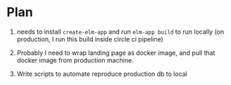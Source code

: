 # Plan

1. needs to install `create-elm-app` and run `elm-app build` to run locally (on production, I run this build inside circle ci pipeline)
2. Probably I need to wrap landing page as docker image, and pull that docker image from production machine.

3. Write scripts to automate reproduce production db to local
